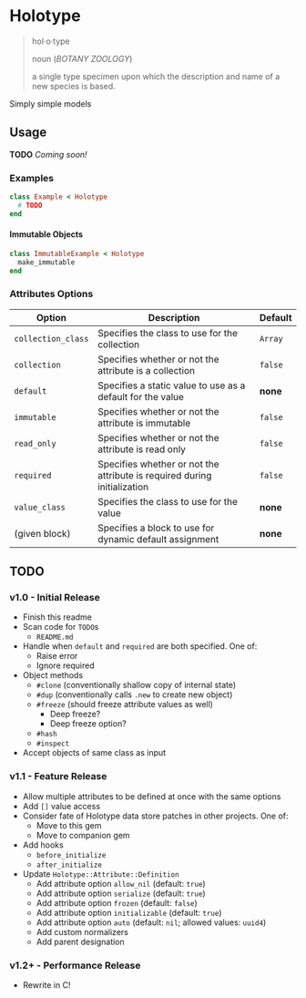 # Holotype

> hol·o·type
>
> noun (*BOTANY* *ZOOLOGY*)
>
> a single type specimen upon which the description and name of a new species is based.

Simply simple models

## Usage

**TODO** *Coming soon!*

### Examples

```ruby
class Example < Holotype
  # TODO
end
```

#### Immutable Objects

```ruby
class ImmutableExample < Holotype
  make_immutable
end
```

### Attributes Options

| Option             | Description                                                              | Default  |
| ------------------ | ------------------------------------------------------------------------ | -------- |
| `collection_class` | Specifies the class to use for the collection                            | `Array`  |
| `collection`       | Specifies whether or not the attribute is a collection                   | `false`  |
| `default`          | Specifies a static value to use as a default for the value               | **none** |
| `immutable`        | Specifies whether or not the attribute is immutable                      | `false`  |
| `read_only`        | Specifies whether or not the attribute is read only                      | `false`  |
| `required`         | Specifies whether or not the attribute is required during initialization | `false`  |
| `value_class`      | Specifies the class to use for the value                                 | **none** |
| (given block)      | Specifies a block to use for dynamic default assignment                  | **none** |

## TODO

### v1.0 - Initial Release

* Finish this readme
* Scan code for `TODO`s
  * `README.md`
* Handle when `default` and `required` are both specified. One of:
  * Raise error
  * Ignore required
* Object methods
  * `#clone` (conventionally shallow copy of internal state)
  * `#dup` (conventionally calls `.new` to create new object)
  * `#freeze` (should freeze attribute values as well)
    * Deep freeze?
    * Deep freeze option?
  * `#hash`
  * `#inspect`
* Accept objects of same class as input

### v1.1 - Feature Release

* Allow multiple attributes to be defined at once with the same options
* Add `[]` value access
* Consider fate of Holotype data store patches in other projects. One of:
  * Move to this gem
  * Move to companion gem
* Add hooks
  * `before_initialize`
  * `after_initialize`
* Update `Holotype::Attribute::Definition`
  * Add attribute option `allow_nil` (default: `true`)
  * Add attribute option `serialize` (default: `true`)
  * Add attribute option `frozen` (default: `false`)
  * Add attribute option `initializable` (default: `true`)
  * Add attribute option `auto` (default: `nil`; allowed values: `uuid4`)
  * Add custom normalizers
  * Add parent designation

### v1.2+ - Performance Release

* Rewrite in C!
